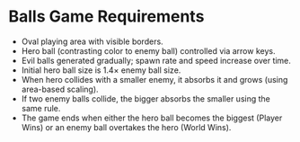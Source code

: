 # Balls Game Requirements

- Oval playing area with visible borders.
- Hero ball (contrasting color to enemy ball) controlled via arrow keys.
- Evil balls generated gradually; spawn rate and speed increase over time.
- Initial hero ball size is 1.4× enemy ball size.
- When hero collides with a smaller enemy, it absorbs it and grows (using area-based scaling).
- If two enemy balls collide, the bigger absorbs the smaller using the same rule.
- The game ends when either the hero ball becomes the biggest (Player Wins) or an enemy ball overtakes the hero (World Wins).
